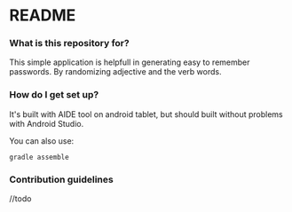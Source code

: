 # README #

### What is this repository for? ###

This simple application is helpfull in generating easy to remember passwords. 
By randomizing adjective and the verb words. 

### How do I get set up? ###

It's built with AIDE tool on android tablet, 
but should built without problems with Android Studio.

You can also use:
```
gradle assemble
```

### Contribution guidelines ###

//todo 


